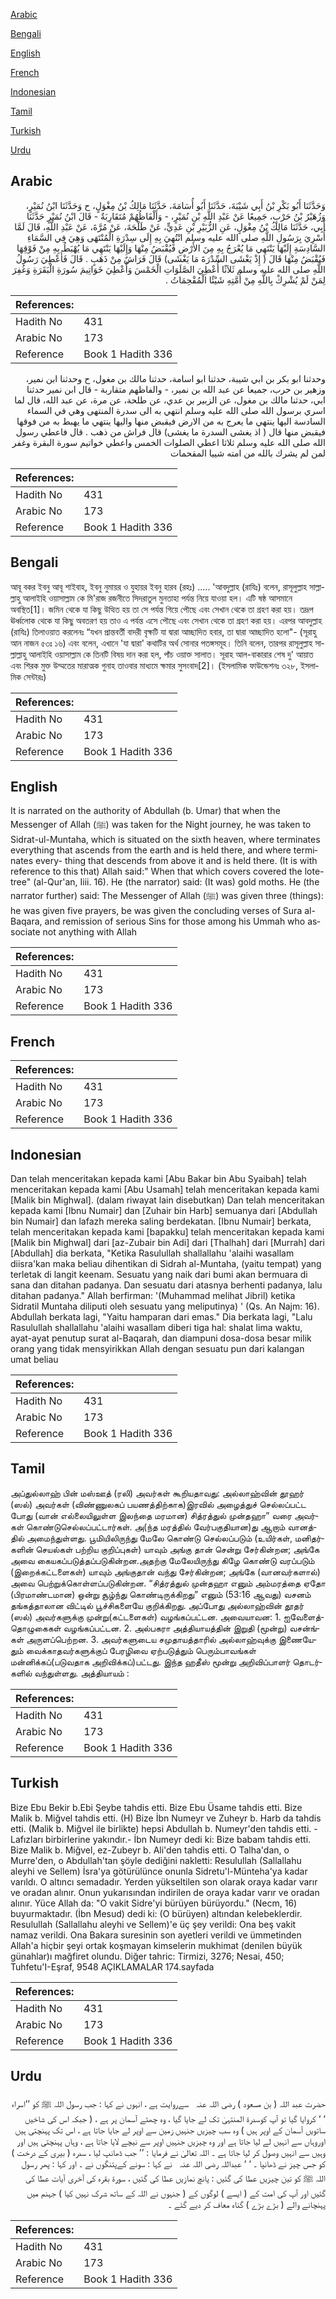 [Arabic](#arabic)

[Bengali](#bengali)

[English](#english)

[French](#french)

[Indonesian](#indonesian)

[Tamil](#tamil)

[Turkish](#turkish)

[Urdu](#urdu)

## Arabic


<div dir="rtl" lang="ar" style={{fontSize:'larger',backgroundColor:'#f8f9fa',padding:20}}>
وَحَدَّثَنَا أَبُو بَكْرِ بْنُ أَبِي شَيْبَةَ، حَدَّثَنَا أَبُو أُسَامَةَ، حَدَّثَنَا مَالِكُ بْنُ مِغْوَلٍ، ح وَحَدَّثَنَا ابْنُ نُمَيْرٍ، وَزُهَيْرُ بْنُ حَرْبٍ، جَمِيعًا عَنْ عَبْدِ اللَّهِ بْنِ نُمَيْرٍ، - وَأَلْفَاظُهُمْ مُتَقَارِبَةٌ - قَالَ ابْنُ نُمَيْرٍ حَدَّثَنَا أَبِي، حَدَّثَنَا مَالِكُ بْنُ مِغْوَلٍ، عَنِ الزُّبَيْرِ بْنِ عَدِيٍّ، عَنْ طَلْحَةَ، عَنْ مُرَّةَ، عَنْ عَبْدِ اللَّهِ، قَالَ لَمَّا أُسْرِيَ بِرَسُولِ اللَّهِ صلى الله عليه وسلم انْتُهِيَ بِهِ إِلَى سِدْرَةِ الْمُنْتَهَى وَهِيَ فِي السَّمَاءِ السَّادِسَةِ إِلَيْهَا يَنْتَهِي مَا يُعْرَجُ بِهِ مِنَ الأَرْضِ فَيُقْبَضُ مِنْهَا وَإِلَيْهَا يَنْتَهِي مَا يُهْبَطُ بِهِ مِنْ فَوْقِهَا فَيُقْبَضُ مِنْهَا قَالَ ‏(‏ إِذْ يَغْشَى السِّدْرَةَ مَا يَغْشَى‏)‏ قَالَ فَرَاشٌ مِنْ ذَهَبٍ ‏.‏ قَالَ فَأُعْطِيَ رَسُولُ اللَّهِ صلى الله عليه وسلم ثَلاَثًا أُعْطِيَ الصَّلَوَاتِ الْخَمْسَ وَأُعْطِيَ خَوَاتِيمَ سُورَةِ الْبَقَرَةِ وَغُفِرَ لِمَنْ لَمْ يُشْرِكْ بِاللَّهِ مِنْ أُمَّتِهِ شَيْئًا الْمُقْحِمَاتُ ‏.‏
</div>
<div style={{backgroundColor:'#f8f9fa',padding:20, marginBottom: 10}}><table> <thead> <tr> <th>References:</th> <th></th> </tr> </thead> <tbody><tr><td>Hadith No</td><td>431</td></tr><tr><td>Arabic No</td><td>173</td></tr><tr><td>Reference</td><td>Book 1 Hadith 336</td></tr></tbody></table></div>


<div dir="rtl" lang="ar" style={{fontSize:'larger',backgroundColor:'#f8f9fa',padding:20}}>
وحدثنا ابو بكر بن ابي شيبة، حدثنا ابو اسامة، حدثنا مالك بن مغول، ح وحدثنا ابن نمير، وزهير بن حرب، جميعا عن عبد الله بن نمير، - والفاظهم متقاربة - قال ابن نمير حدثنا ابي، حدثنا مالك بن مغول، عن الزبير بن عدي، عن طلحة، عن مرة، عن عبد الله، قال لما اسري برسول الله صلى الله عليه وسلم انتهي به الى سدرة المنتهى وهي في السماء السادسة اليها ينتهي ما يعرج به من الارض فيقبض منها واليها ينتهي ما يهبط به من فوقها فيقبض منها قال ( اذ يغشى السدرة ما يغشى) قال فراش من ذهب . قال فاعطي رسول الله صلى الله عليه وسلم ثلاثا اعطي الصلوات الخمس واعطي خواتيم سورة البقرة وغفر لمن لم يشرك بالله من امته شييا المقحمات
</div>
<div style={{backgroundColor:'#f8f9fa',padding:20, marginBottom: 10}}><table> <thead> <tr> <th>References:</th> <th></th> </tr> </thead> <tbody><tr><td>Hadith No</td><td>431</td></tr><tr><td>Arabic No</td><td>173</td></tr><tr><td>Reference</td><td>Book 1 Hadith 336</td></tr></tbody></table></div>

## Bengali


<div dir="ltr" lang="bn" style={{fontSize:'larger',backgroundColor:'#f8f9fa',padding:20}}>
আবূ বকর ইবনু আবূ শাইবাহ, ইবনু নুমায়র ও যুহায়র ইবনু হারব (রহঃ) ..... 'আবদুল্লাহ (রাযিঃ) বলেন, রাসূলুল্লাহ সাল্লাল্লাহু আলাইহি ওয়াসাল্লাম কে মি'রাজ রজনীতে সিদরাতুল মুনতাহা পর্যন্ত নিয়ে যাওয়া হল। এটি ষষ্ঠ আসমানে অবস্থিত[1]। জমিন থেকে যা কিছু উত্থিত হয় তা সে পর্যন্ত গিয়ে পৌছে এবং সেখান থেকে তা গ্রহণ করা হয়। তদ্রূপ ঊর্ধ্বলোক থেকে যা কিছু অবতরণ হয় তাও এ পর্যন্ত এসে পৌছে এবং সেখান থেকে তা গ্রহণ করা হয়। এরপর আবদুল্লাহ (রাযিঃ) তিলাওয়াত করলেনঃ “যখন প্রান্তবর্তী বাদরী বৃক্ষটি যা দ্বারা আচ্ছাদিত হবার, তা দ্বারা আচ্ছাদিত হলো"- (সূরাহু আন নাজন ৫৩ঃ ১৬) এবং বলেন, এখানে 'যা দ্বারা' কথাটির অর্থ সোনার পতঙ্গসমূহ। তিনি বলেন, তারপর রাসূলুল্লাহ সাল্লাল্লাহু আলাইহি ওয়াসাল্লাম কে তিনটি বিষয় দান করা হল, পাঁচ ওয়াক্ত সালাত। সূরাহ আল-বাকারার শেষ দু' আয়াত এবং শিরক মুক্ত উম্মতের মারাত্মক গুনাহ তাওবার মাধ্যমে ক্ষমার সুসংবাদ[2]। (ইসলামিক ফাউন্ডেশনঃ ৩২৮, ইসলামিক সেন্টারঃ)
</div>
<div style={{backgroundColor:'#f8f9fa',padding:20, marginBottom: 10}}><table> <thead> <tr> <th>References:</th> <th></th> </tr> </thead> <tbody><tr><td>Hadith No</td><td>431</td></tr><tr><td>Arabic No</td><td>173</td></tr><tr><td>Reference</td><td>Book 1 Hadith 336</td></tr></tbody></table></div>

## English


<div dir="ltr" lang="en" style={{fontSize:'larger',backgroundColor:'#f8f9fa',padding:20}}>
It is narrated on the authority of Abdullah (b. Umar) that when the Messenger of Allah (ﷺ) was taken for the Night journey, he was taken to Sidrat-ul-Muntaha, which is situated on the sixth heaven, where terminates everything that ascends from the earth and is held there, and where terminates every- thing that descends from above it and is held there. (It is with reference to this that) Allah said:" When that which covers covered the lote-tree" (al-Qur'an, Iiii. 16). He (the narrator) said: (It was) gold moths. He (the narrator further) said: The Messenger of Allah (ﷺ) was given three (things): he was given five prayers, be was given the concluding verses of Sura al-Baqara, and remission of serious Sins for those among his Ummah who associate not anything with Allah
</div>
<div style={{backgroundColor:'#f8f9fa',padding:20, marginBottom: 10}}><table> <thead> <tr> <th>References:</th> <th></th> </tr> </thead> <tbody><tr><td>Hadith No</td><td>431</td></tr><tr><td>Arabic No</td><td>173</td></tr><tr><td>Reference</td><td>Book 1 Hadith 336</td></tr></tbody></table></div>

## French


<div dir="ltr" lang="fr" style={{fontSize:'larger',backgroundColor:'#f8f9fa',padding:20}}>

</div>
<div style={{backgroundColor:'#f8f9fa',padding:20, marginBottom: 10}}><table> <thead> <tr> <th>References:</th> <th></th> </tr> </thead> <tbody><tr><td>Hadith No</td><td>431</td></tr><tr><td>Arabic No</td><td>173</td></tr><tr><td>Reference</td><td>Book 1 Hadith 336</td></tr></tbody></table></div>

## Indonesian


<div dir="ltr" lang="id" style={{fontSize:'larger',backgroundColor:'#f8f9fa',padding:20}}>
Dan telah menceritakan kepada kami [Abu Bakar bin Abu Syaibah] telah menceritakan kepada kami [Abu Usamah] telah menceritakan kepada kami [Malik bin Mighwal]. (dalam riwayat lain disebutkan) Dan telah menceritakan kepada kami [Ibnu Numair] dan [Zuhair bin Harb] semuanya dari [Abdullah bin Numair] dan lafazh mereka saling berdekatan. [Ibnu Numair] berkata, telah menceritakan kepada kami [bapakku] telah menceritakan kepada kami [Malik bin Mighwal] dari [az-Zubair bin Adi] dari [Thalhah] dari [Murrah] dari [Abdullah] dia berkata, "Ketika Rasulullah shallallahu 'alaihi wasallam diisra'kan maka beliau dihentikan di Sidrah al-Muntaha, (yaitu tempat) yang terletak di langit keenam. Sesuatu yang naik dari bumi akan bermuara di sana dan ditahan padanya. Dan sesuatu dari atasnya berhenti padanya, lalu ditahan padanya." Allah berfirman: '(Muhammad melihat Jibril) ketika Sidratil Muntaha diliputi oleh sesuatu yang meliputinya) ' (Qs. An Najm: 16). Abdullah berkata lagi, "Yaitu hamparan dari emas." Dia berkata lagi, "Lalu Rasulullah shallallahu 'alaihi wasallam diberi tiga hal: shalat lima waktu, ayat-ayat penutup surat al-Baqarah, dan diampuni dosa-dosa besar milik orang yang tidak mensyirikkan Allah dengan sesuatu pun dari kalangan umat beliau
</div>
<div style={{backgroundColor:'#f8f9fa',padding:20, marginBottom: 10}}><table> <thead> <tr> <th>References:</th> <th></th> </tr> </thead> <tbody><tr><td>Hadith No</td><td>431</td></tr><tr><td>Arabic No</td><td>173</td></tr><tr><td>Reference</td><td>Book 1 Hadith 336</td></tr></tbody></table></div>

## Tamil


<div dir="ltr" lang="ta" style={{fontSize:'larger',backgroundColor:'#f8f9fa',padding:20}}>
அப்துல்லாஹ் பின் மஸ்ஊத் (ரலி) அவர்கள் கூறியதாவது: அல்லாஹ்வின் தூஹர் (ஸல்) அவர்கள் (விண்ணுலகப் பயணத்திற்காக)இரவில் அழைத்துச் செல்லப்பட்ட போது (வான் எல்லையிலுள்ள இலந்தை மரமான) சித்ரத்துல் முன்தஹா” வரை அவர்கள் கொண்டுசெல்லப்பட்டார்கள். அ(ந்த மரத்தில் வேர்பகுதியான)து ஆறாம் வானத்தில் அமைந்துள்ளது. பூமியிலிருந்து மேலே கொண்டு செல்லப்படும் (உயிர்கள், மனிதர்களின் செயல்கள் பற்றிய குறிப்புகள்) யாவும் அங்கு தான் சென்று சேர்கின்றன; அங்கே அவை கையகப்படுத்தப்படுகின்றன.அதற்கு மேலேயிருந்து கிழே கொண்டு வரப்படும் (இறைக்கட்டளைகள்) யாவும் அங்குதான் வந்து சேர்கின்றன; அங்கே (வானவர்களால்) அவை பெற்றுக்கொள்ளப்படுகின்றன. “சித்ரத்துல் முன்தஹா எனும் அம்மரத்தை ஏதோ (பிரமாண்டமான) ஒன்று சூழ்ந்து கொண்டிருக்கிறது” எனும் (53:16 ஆவது) வசனம் தங்கத்தாலான விட்டில் பூச்சிகளையே குறிக்கிறது. அப்போது அல்லாஹ்வின் தூதர் (ஸல்) அவர்களுக்கு முன்று(கட்டளைகள்) வழங்கப்பட்டன. அவையாவன: 1. ஐவேளைத்தொழுகைகள் வழங்கப்பட்டன. 2. அல்பகரா அத்தியாயத்தின் இறுதி (மூன்று) வசன்ங்கள் அருளப்பெற்றன. 3. அவர்களுடைய சமுதாயத்தாரில் அல்லாஹ்வுக்கு இணையேதும் வைக்காதவர்களுக்குப் பேரழிவை ஏற்படுத்தும் பெரும்பாவங்கள் மன்னிக்கப்(படுவதாக அறிவிக்கப்)பட்டது. இந்த ஹதீஸ் மூன்று அறிவிப்பாளர் தொடர்களில் வந்துள்ளது. அத்தியாயம் :
</div>
<div style={{backgroundColor:'#f8f9fa',padding:20, marginBottom: 10}}><table> <thead> <tr> <th>References:</th> <th></th> </tr> </thead> <tbody><tr><td>Hadith No</td><td>431</td></tr><tr><td>Arabic No</td><td>173</td></tr><tr><td>Reference</td><td>Book 1 Hadith 336</td></tr></tbody></table></div>

## Turkish


<div dir="ltr" lang="tr" style={{fontSize:'larger',backgroundColor:'#f8f9fa',padding:20}}>
Bize Ebu Bekir b.Ebi Şeybe tahdis etti. Bize Ebu Üsame tahdis etti. Bize Malik b. Miğvel tahdis etti. (H) Bize İbn Numeyr ve Zuheyr b. Harb da tahdis etti. (Malik b. Miğvel ile birlikte) hepsi Abdullah b. Numeyr'den tahdis etti. -Lafızları birbirlerine yakındır.- İbn Numeyr dedi ki: Bize babam tahdis etti. Bize Malik b. Miğvel, ez-Zubeyr b. Ali'den tahdis etti. O Talha'dan, o Murre'den, o Abdullah'tan şöyle dediğini nakletti: Resulullah (Sallallahu aleyhi ve Sellem) İsra'ya götürülünce onunla Sidretu'l-Münteha'ya kadar varıldı. O altıncı semadadır. Yerden yükseltilen son olarak oraya kadar varır ve oradan alınır. Onun yukarısından indirilen de oraya kadar varır ve oradan alınır. Yüce Allah da: "O vakit Sidre'yi bürüyen bürüyordu." (Necm, 16) buyurmaktadır. (İbn Mesud) dedi ki: (O bürüyen) altından kelebeklerdir. Resulullah (Sallallahu aleyhi ve Sellem)'e üç şey verildi: Ona beş vakit namaz verildi. Ona Bakara suresinin son ayetleri verildi ve ümmetinden Allah'a hiçbir şeyi ortak koşmayan kimselerin mukhimat (denilen büyük günahlar)ı mağfiret olundu. Diğer tahric: Tirmizi, 3276; Nesai, 450; Tuhfetu'I-Eşraf, 9548 AÇIKLAMALAR 174.sayfada
</div>
<div style={{backgroundColor:'#f8f9fa',padding:20, marginBottom: 10}}><table> <thead> <tr> <th>References:</th> <th></th> </tr> </thead> <tbody><tr><td>Hadith No</td><td>431</td></tr><tr><td>Arabic No</td><td>173</td></tr><tr><td>Reference</td><td>Book 1 Hadith 336</td></tr></tbody></table></div>

## Urdu


<div dir="rtl" lang="ur" style={{fontSize:'larger',backgroundColor:'#f8f9fa',padding:20}}>
حضرت عبد اللہ ( بن مسعود ) ‌رضی ‌اللہ ‌عنہ ‌ ‌ سےروایت ہے ، انہوں نے کہا : جب رسول اللہ ﷺ کو ’’اسراء ‘ ‘ کروایا گیا تو آپ کوسدرۃ المنتہیٰ تک لے جایا گیا ، وہ چھٹے آسمان پر ہے ، ( جبکہ اس کی شاخیں ساتویں آسمان کے اوپر ہیں ) وہ سب چیزیں جنہیں زمین سے اوپر لے جایا جاتا ہے ، اس تک پہنچتی ہیں اوروہاں سے انہیں لے لیا جاتا ہے اور وہ چیزیں جنہیں اوپر سے نیچے لایا جاتا ہے ، وہاں پہنچتی ہیں اور وہیں سے انہیں وصول کر لیا جاتا ہے ۔ اللہ تعالیٰ نے فرمایا : ’’ جب ڈھانپ لیا ، سدرہ ( بیری کے درخت ) کو جس چیز نے ڈھانپا ۔ ‘ ‘ عبداللہ ‌رضی ‌اللہ ‌عنہ ‌ ‌ نے کہا : سونے کےپتنگوں نے ۔ اور کہا : پھر رسول اللہ ﷺ کو تین چیزیں عطا کی گئیں : پانچ نمازیں عطا کی گئیں ، سورۃ بقرہ کی آخری آیات عطا کی گئیں اور آپ کی امت کے ( ایسے ) لوگوں کے ( جنہوں نے اللہ کے ساتھ شرک نہیں کیا ) جہنم میں پہنچانے والے ( بڑے بڑے ) گناہ معاف کر دیے گئے ۔
</div>
<div style={{backgroundColor:'#f8f9fa',padding:20, marginBottom: 10}}><table> <thead> <tr> <th>References:</th> <th></th> </tr> </thead> <tbody><tr><td>Hadith No</td><td>431</td></tr><tr><td>Arabic No</td><td>173</td></tr><tr><td>Reference</td><td>Book 1 Hadith 336</td></tr></tbody></table></div>